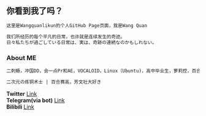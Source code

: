 ## **你看到我了吗？**
```markdown
这里是Wangquanlikun的个人GitHub Page页面，我是Wang Quan
```
```markdown
我们所经历的每个平凡的日常，也许就是连续发生的奇迹。  
日々私たちが過ごしている日常は、実は、奇跡の連続なのかもしれない。  
```
### About ME
```markdown
二刺螈，冲国DD，会一点Pr和AE，VOCALOID，Linux（Ubuntu)，高中毕业生，萝莉控，百合厨。  
  
二次元の炼铜术士 | 百合赛高，芳文社大好き
```

**Twitter** [Link](https://twitter.com/wangquanlikun)   
**Telegram(via bot)** [Link](https://t.me/ddbot_wangquan_bot)   
**Bilibili** [Link](https://space.bilibili.com/346699824)   

